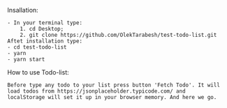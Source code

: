 Insallation:

    - In your terminal type: 
        1. cd Desktop; 
        2. git clone https://github.com/OlekTarabesh/test-todo-list.git
    Aftet installation type:
    - cd test-todo-list
    - yarn
    - yarn start

How to use Todo-list:

    Before type any todo to your list press button 'Fetch Todo'. It will load todos from https://jsonplaceholder.typicode.com/ and         
    localStorage will set it up in your browser memory. And here we go.
